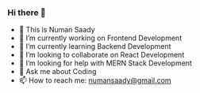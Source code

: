 ### Hi there 👋


- 🔭 This is Numan Saady
- 🔭 I’m currently working on Frontend Development
- 🌱 I’m currently learning Backend Development
- 👯 I’m looking to collaborate on React Development
- 🤔 I’m looking for help with MERN Stack Development
- 💬 Ask me about Coding
- 📫 How to reach me: numansaady@gmail.com



